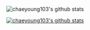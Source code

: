 ![chaeyoung103's github stats](https://github-readme-stats-sigma-five.vercel.app/api?username=chaeyoung103&show_icons=true&theme=tokyonight&count_private=true)

[![chaeyoung103's github stats](https://github-readme-stats.vercel.app/api/top-langs/?username=chaeyoung103&exclude_repo=CoupangEats,FLO,Catstagram,PureLabel&show_icons=true&layout=compact&theme=tokyonight)](https://github.com/chaeyoung103)

<!--
**chaeyoung103/chaeyoung103** is a ✨ _special_ ✨ repository because its `README.md` (this file) appears on your GitHub profile.

Here are some ideas to get you started:

- 🔭 I’m currently working on ...
- 🌱 I’m currently learning ...
- 👯 I’m looking to collaborate on ...
- 🤔 I’m looking for help with ...
- 💬 Ask me about ...
- 📫 How to reach me: ...
- 😄 Pronouns: ...
- ⚡ Fun fact: ...
-->
